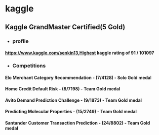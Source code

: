 # kaggle
## Kaggle GrandMaster Certified(5 Gold)
- ### profile
#### https://www.kaggle.com/senkin13,Highest kaggle rating of 91 / 101097
- ### Competitions
#### Elo Merchant Category Recommendation - (7/4128) - Solo Gold medal 
#### Home Credit Default Risk - (8/7198) - Team Gold medal 
#### Avito Demand Prediction Challenge - (9/1873) - Team Gold medal 
#### Predicting Molecular Properties - (15/2749) - Team Gold medal 
#### Santander Customer Transaction Prediction - (24/8802) - Team Gold medal
